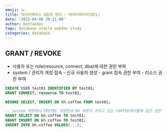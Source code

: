 ```yaml
---
emoji: 🪤
title: 데이터베이스 6일차 정리 - 데이터제어어(DCL)
date: '2022-04-06 20:21:00'
author: bontaedev
tags: database oracle webdev study
categories: database
---
```


## GRANT / REVOKE

- 사용자 또는 role(resource, connect, dba)에 대한 권한 부여
- system / 관리자 계정 접속 - 신규 사용자 생성 - grant 접속 권한 부여 - 리소스 권한 부여

```sql
CREATE USER test01 IDENTIFIED BY test01;
GRANT CONNECT, resource TO test01;

REVOKE SELECT, INSERT ON kh.coffee FROM test01;

-- system 계정에서 TEST01 계정한테 KH 계정이 가지고 있는 COFFEE테이블에 접근 권한 부여
GRANT SELECT ON kh.coffee TO test01;
GRANT INSERT ON kh.coffee TO test01;
INSERT INTO kh.coffee VALUES(...);
```
